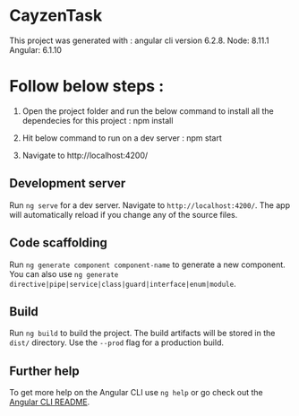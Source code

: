 # CayzenTask

This project was generated with :
   angular cli version 6.2.8.
   Node: 8.11.1
   Angular: 6.1.10

# Follow below steps :

  1. Open the project folder and run the below command to install all the dependecies for this project :
     npm install

  2. Hit below command to run on a dev server :
     npm start

  3. Navigate to http://localhost:4200/

## Development server

Run `ng serve` for a dev server. Navigate to `http://localhost:4200/`. The app will automatically reload if you change any of the source files.

## Code scaffolding

Run `ng generate component component-name` to generate a new component. You can also use `ng generate directive|pipe|service|class|guard|interface|enum|module`.

## Build

Run `ng build` to build the project. The build artifacts will be stored in the `dist/` directory. Use the `--prod` flag for a production build.


## Further help

To get more help on the Angular CLI use `ng help` or go check out the [Angular CLI README](https://github.com/angular/angular-cli/blob/master/README.md).
